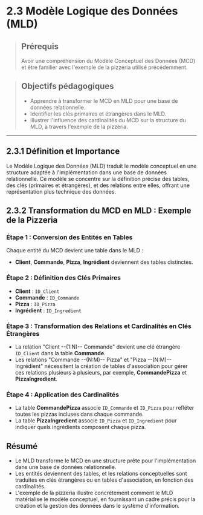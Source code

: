 # 2.3 Modèle Logique des Données (MLD)

<blockquote>
    <h2>Prérequis</h2>
    <p>Avoir une compréhension du Modèle Conceptuel des Données (MCD) et être familier avec l'exemple de la pizzeria utilisé précédemment.</p>
</blockquote>

<blockquote>
    <h2>Objectifs pédagogiques</h2>
    <ul>
        <li>Apprendre à transformer le MCD en MLD pour une base de données relationnelle.</li>
        <li>Identifier les clés primaires et étrangères dans le MLD.</li>
        <li>Illustrer l'influence des cardinalités du MCD sur la structure du MLD, à travers l'exemple de la pizzeria.</li>
    </ul>
</blockquote>

---

## 2.3.1 Définition et Importance

Le Modèle Logique des Données (MLD) traduit le modèle conceptuel en une structure adaptée à l'implémentation dans une base de données relationnelle. Ce modèle se concentre sur la définition précise des tables, des clés (primaires et étrangères), et des relations entre elles, offrant une représentation plus technique des données.

## 2.3.2 Transformation du MCD en MLD : Exemple de la Pizzeria

### Étape 1 : Conversion des Entités en Tables

Chaque entité du MCD devient une table dans le MLD :

- **Client**, **Commande**, **Pizza**, **Ingrédient** deviennent des tables distinctes.

### Étape 2 : Définition des Clés Primaires

- **Client** : `ID_Client`
- **Commande** : `ID_Commande`
- **Pizza** : `ID_Pizza`
- **Ingrédient** : `ID_Ingredient`

### Étape 3 : Transformation des Relations et Cardinalités en Clés Étrangères

- La relation "Client --(1:N)-- Commande" devient une clé étrangère `ID_Client` dans la table **Commande**.
- Les relations "Commande --(N:M)-- Pizza" et "Pizza --(N:M)-- Ingrédient" nécessitent la création de tables d'association pour gérer ces relations plusieurs à plusieurs, par exemple, **CommandePizza** et **PizzaIngredient**.

### Étape 4 : Application des Cardinalités

- La table **CommandePizza** associe `ID_Commande` et `ID_Pizza` pour refléter toutes les pizzas incluses dans chaque commande.
- La table **PizzaIngredient** associe `ID_Pizza` et `ID_Ingredient` pour indiquer quels ingrédients composent chaque pizza.

## Résumé

- Le MLD transforme le MCD en une structure prête pour l'implémentation dans une base de données relationnelle.
- Les entités deviennent des tables, et les relations conceptuelles sont traduites en clés étrangères ou en tables d'association, en fonction des cardinalités.
- L'exemple de la pizzeria illustre concrètement comment le MLD matérialise le modèle conceptuel, en fournissant un cadre précis pour la création et la gestion des données dans le système d'information.

